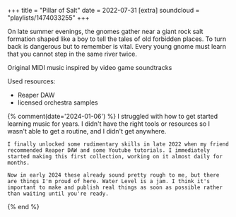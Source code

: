 +++
title = "Pillar of Salt"
date = 2022-07-31
[extra]
soundcloud = "playlists/1474033255"
+++

On late summer evenings, the gnomes gather near a giant rock salt formation shaped like a boy to tell the tales of old forbidden places. To turn back is dangerous but to remember is vital. Every young gnome must learn that you cannot step in the same river twice.

Original MIDI music inspired by video game soundtracks

Used resources:
- Reaper DAW
- licensed orchestra samples

{% comment(date='2024-01-06') %}
    I struggled with how to get started learning music for years. I didn't have the right tools or resources so I wasn't able to get a routine, and I didn't get anywhere.
    
    I finally unlocked some rudimentary skills in late 2022 when my friend recommended Reaper DAW and some Youtube tutorials. I immediately started making this first collection, working on it almost daily for months.
    
    Now in early 2024 these already sound pretty rough to me, but there are things I'm proud of here. Water Level is a jam. I think it's important to make and publish real things as soon as possible rather than waiting until you're ready.
{% end %}
